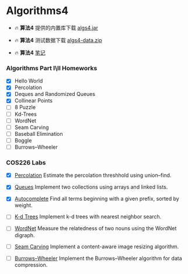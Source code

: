 # Algorithms4

- 🔥 **算法4** 提供的内置库下载 [algs4.jar](https://algs4.cs.princeton.edu/code/algs4.jar)

- 🔥 **算法4** 测试数据下载 [algs4-data.zip](https://algs4.cs.princeton.edu/code/algs4-data.zip)

- 🔥 **算法4** [笔记](https://github.com/MeandNi/Algorithms4-Common)

### Algorithms Part I\II Homeworks
- [x] Hello World
- [x] Percolation
- [X] Deques and Randomized Queues
- [X] Collinear Points
- [ ] 8 Puzzle
- [ ] Kd-Trees
- [ ] WordNet
- [ ] Seam Carving
- [ ] Baseball Elimination
- [ ] Boggle
- [ ] Burrows–Wheeler

### COS226 Labs

- [x] [Percolation](https://www.cs.princeton.edu/courses/archive/fall20/cos226/assignments/percolation/specification.php) Estimate the percolation threshhold using union–find.
- [x] [Queues](https://www.cs.princeton.edu/courses/archive/fall20/cos226/assignments/queues/specification.php) Implement two collections using arrays and linked lists.
- [x] [Autocomplete](https://www.cs.princeton.edu/courses/archive/fall20/cos226/assignments/autocomplete/specification.php) Find all terms beginning with a given prefix, sorted by weight.
- [ ] [K-d Trees](https://www.cs.princeton.edu/courses/archive/fall20/cos226/assignments/kdtree/specification.php) Implement k-d trees with nearest neighbor search. 
- [ ] [WordNet](https://www.cs.princeton.edu/courses/archive/fall20/cos226/assignments/wordnet/specification.php) Measure the relatedness of two nouns using the WordNet digraph.
- [ ] [Seam Carving](https://www.cs.princeton.edu/courses/archive/fall20/cos226/assignments/seam/specification.php) Implement a content-aware image resizing algorithm.
- [ ] [Burrows–Wheeler](https://www.cs.princeton.edu/courses/archive/fall20/cos226/assignments/burrows/specification.php) Implement the Burrows–Wheeler algorithm for data compression.

